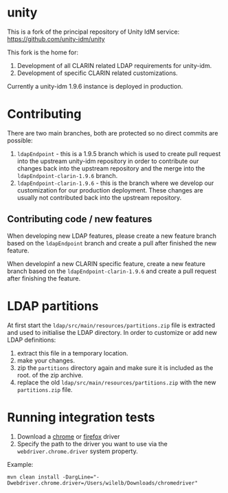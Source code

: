 # unity
This is a fork of the principal repository of Unity IdM service: https://github.com/unity-idm/unity

This fork is the home for:
1. Development of all CLARIN related LDAP requirements for unity-idm. 
1. Development of specific CLARIN related customizations.

Currently a unity-idm 1.9.6 instance is deployed in production.

# Contributing

 There are two main branches, both are protected so no direct commits are possible:

1. `ldapEndpoint` - this is a 1.9.5 branch which is used to create pull request into the upstream unity-idm repository in order to contribute our changes back into the upstream repository and the merge into the `ldapEndpoint-clarin-1.9.6` branch.
2. `ldapEndpoint-clarin-1.9.6` - this is the branch where we develop our customization for our production deployment. These 
changes are usually not contributed back into the upstream repository.

## Contributing code / new features

When developing new LDAP features, please create a new feature branch based on the `ldapEndpoint` branch and create a pull 
after finished the new feature.

When developinf a new CLARIN specific feature, create a new feature branch based on the `ldapEndpoint-clarin-1.9.6` and create
a pull request after finishing the feature.


# LDAP partitions

At first start the `ldap/src/main/resources/partitions.zip` file is extracted 
and used to initialise the LDAP directory. In order to customize or add new LDAP
definitions:

1. extract this file in a temporary location.
2. make your changes.
3. zip the `partitions` directory again and make sure it is included as the root.
of the zip archive.
4. replace the old `ldap/src/main/resources/partitions.zip` with the new `partitions.zip` file.

# Running integration tests

1. Download a [chrome](http://chromedriver.storage.googleapis.com/index.html) or [firefox](https://developer.mozilla.org/en-US/docs/Mozilla/QA/Marionette/WebDriver) driver
2. Specify the path to the driver you want to use via the `webdriver.chrome.driver` system property.

Example:
```
mvn clean install -DargLine="-Dwebdriver.chrome.driver=/Users/wilelb/Downloads/chromedriver"
```
